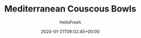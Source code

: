 ---
draft: true # Use this only for setting draft status
hidden: false # Use this to hide unwanted recipes
slug: # <post-title>
title: 'Mediterranean Couscous Bowls'
description: "Hummus: not just for pita chips anymore! This versatile dip is the perfect topper for these Mediterranean power bowls. Here, it’s mixed with smoky paprika for a delicious flavor boost. In case you were wondering, underneath the hummus lies a whole world of deliciousness. At the base, there’s fluffy, Turkish-spiced couscous mixed with lemon zest. On top, you’ve also got cucumber-dill salad, roasted bell pepper and tomato, creamy lemon sauce, and crumbly feta cheese. Together, it’s a multi-layered melange that’ll knock your chickpea-loving socks off."
image: https://img.hellofresh.com/f_auto,fl_lossy,q_auto,w_1200/hellofresh_s3/image/mediterranean-hummus-couscous-bowls-9aa1b9c2.jpg
date: 2024-01-21T09:02:45+00:00
author: HelloFresh

tags: ['Veggie']
categories: "main course"
cuisines: "Mediterranean"
allergens: ['Milk', 'Wheat']

calories: 580
preptime: ['25 minutes']
cooktime: # 180 = 3 Hours | In minutes
totaltime: PT25M
servings: 2

links:
  - description: "Hummus: not just for pita chips anymore! This versatile dip is the perfect topper for these Mediterranean power bowls. Here, it’s mixed with smoky paprika for a delicious flavor boost. In case you were wondering, underneath the hummus lies a whole world of deliciousness. At the base, there’s fluffy, Turkish-spiced couscous mixed with lemon zest. On top, you’ve also got cucumber-dill salad, roasted bell pepper and tomato, creamy lemon sauce, and crumbly feta cheese. Together, it’s a multi-layered melange that’ll knock your chickpea-loving socks off."
    website: https://www.hellofresh.com/recipes/mediterranean-hummus-couscous-bowls-5dcb270d75717c39e2461100
    image: https://img.hellofresh.com/f_auto,fl_lossy,q_auto,w_1200/hellofresh_s3/image/mediterranean-hummus-couscous-bowls-9aa1b9c2.jpg
 
weight: # 1 | You can add weight to some posts to override the default sorting (date descending)

comments: false # Keep False

ingredients: ['1 unit Bell Pepper', '1 tablespoon Turkish Spice Blend', '4 ounce Grape Tomatoes', '1 unit Persian Cucumber', '¼ ounce Dill', '1 unit Lemon', '4 tablespoon Sour Cream', '1 unit Veggie Stock Concentrate', '½ cup Couscous', '4 tablespoon Sabra® Classic Hummus', '1 teaspoon Smoked Paprika', '½ cup Feta Cheese', '1 tablespoon Olive Oil', '1 tablespoon Butter', ' Salt', ' Pepper']

instructionTitles: ['Roast Veggies', 'Prep', 'Make Salad and Lemon Cream', 'Cook Couscous', 'Season Hummus', 'Finish & Serve']
instructions: ['Preheat oven to 425 degrees. Wash and dry all produce. Core, deseed, and thinly slice bell pepper. Toss on one side of a baking sheet with a drizzle of olive oil, half the Turkish Spice, salt, and pepper. Toss tomatoes on empty side with a drizzle of olive oil, salt, and pepper. Roast on top rack until bell pepper is browned and softened and tomatoes begin to burst, 15-17 minutes. (For 4 servings, use 2 baking sheets; roast tomatoes on middle rack and bell pepper on top rack.)', 'Meanwhile, trim and halve cucumber lengthwise; thinly slice crosswise into half-moons. Pick and roughly chop fronds from dill. Zest and quarter lemon.', 'In a small bowl, combine cucumber, half the dill, a squeeze of lemon juice, a drizzle of olive oil, salt, and pepper. In a separate small bowl, combine sour cream, a squeeze of lemon juice to taste, salt, and pepper. Add water 1 tsp at a time until mixture reaches a drizzling consistency.', 'In a small pot, combine ¾ cup water (1½ cups for 4 servings), stock concentrate, remaining Turkish Spice, 1 TBSP butter (2 TBSP for 4), and a pinch of salt. Bring to a boil, then stir in couscous. Cover and remove from heat. Let stand until water has absorbed and couscous is tender, at least 5 minutes or until ready to serve.', 'In a third small bowl, combine hummus and paprika to taste (start with a pinch, then taste and add more from there if desired).', 'Fluff couscous with a fork; stir in lemon zest, salt, and pepper; divide between bowls. Top with bell pepper, tomatoes, cucumber salad, feta, and hummus. Drizzle with lemon cream and sprinkle with remaining dill. Serve with any remaining lemon wedges on the side.']
---